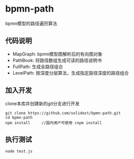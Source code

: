 # bpmn-path
bpmn模型的路径遍历算法

## 代码说明
- MapGraph: bpmn模型图解析后的有向图对象
- PathBook: 将路径数组生成可读的路径说明书
- FullPath: 生成全路径组合
- LevelPath: 按深度分层算法，生成指定路径深度的路径组合


## 加入开发
clone本库并创建新的git分支进行开发
```
git clone https://github.com/solidest/bpmn-path.git
cd bpmn-path
npm install     //国内用户可使用 cnpm install
```

## 执行测试
```
node test.js
```


